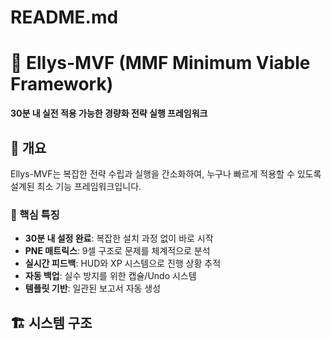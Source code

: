 # README.md

# 🚀 Ellys-MVF (MMF Minimum Viable Framework)

**30분 내 실전 적용 가능한 경량화 전략 실행 프레임워크**

## 📖 개요

Ellys-MVF는 복잡한 전략 수립과 실행을 간소화하여, 누구나 빠르게 적용할 수 있도록 설계된 최소 기능 프레임워크입니다.

### 🎯 핵심 특징
- **30분 내 설정 완료**: 복잡한 설치 과정 없이 바로 시작
- **PNE 매트릭스**: 9셀 구조로 문제를 체계적으로 분석
- **실시간 피드백**: HUD와 XP 시스템으로 진행 상황 추적
- **자동 백업**: 실수 방지를 위한 캡슐/Undo 시스템
- **템플릿 기반**: 일관된 보고서 자동 생성

## 🏗️ 시스템 구조